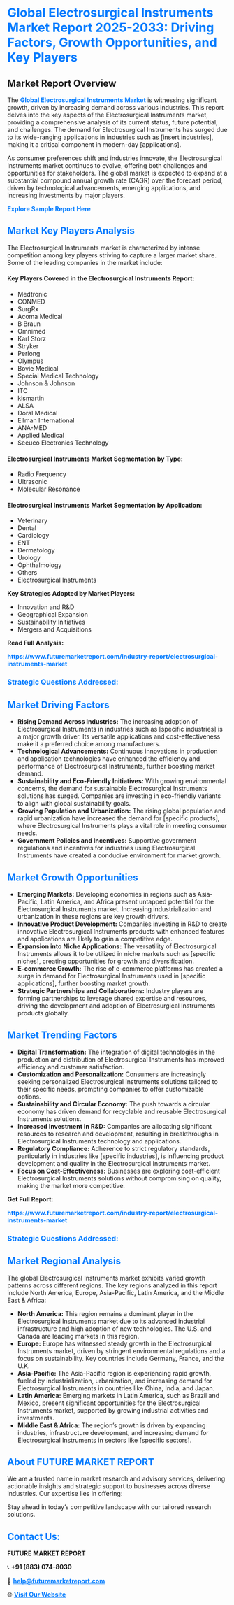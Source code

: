 <h1 style="color: #007BFF;">Global Electrosurgical Instruments Market Report 2025-2033: Driving Factors, Growth Opportunities, and Key Players</h1>

<section id="overview">
<h2>Market Report Overview</h2>
<p>The <a href="https://www.futuremarketreport.com/industry-report/electrosurgical-instruments-market" style="color: #007BFF; text-decoration: none;"><strong>Global Electrosurgical Instruments Market</strong></a> is witnessing significant growth, driven by increasing demand across various industries. This report delves into the key aspects of the Electrosurgical Instruments market, providing a comprehensive analysis of its current status, future potential, and challenges. The demand for Electrosurgical Instruments has surged due to its wide-ranging applications in industries such as [insert industries], making it a critical component in modern-day [applications].</p>
<p>As consumer preferences shift and industries innovate, the Electrosurgical Instruments market continues to evolve, offering both challenges and opportunities for stakeholders. The global market is expected to expand at a substantial compound annual growth rate (CAGR) over the forecast period, driven by technological advancements, emerging applications, and increasing investments by major players.</p>
</section>

<section id="overview">
<p><a href="https://www.futuremarketreport.com/request-sample/reportId=125120" style="color: #007BFF; text-decoration: none;"><strong>Explore Sample Report Here</strong></a></p>
</section>

<section id="key-players">
<h2 style="color: #007BFF;">Market Key Players Analysis</h2>
<p>The Electrosurgical Instruments market is characterized by intense competition among key players striving to capture a larger market share. Some of the leading companies in the market include:</p>
<h4>Key Players Covered in the Electrosurgical Instruments Report:</h4>
<ul><li>Medtronic</li><li>CONMED</li><li>SurgRx</li><li>Acoma Medical</li><li>B Braun</li><li>Omnimed</li><li>Karl Storz</li><li>Stryker</li><li>Perlong</li><li>Olympus</li><li>Bovie Medical</li><li>Special Medical Technology</li><li>Johnson &amp; Johnson</li><li>ITC</li><li>klsmartin</li><li>ALSA</li><li>Doral Medical</li><li>Ellman International</li><li>ANA-MED</li><li>Applied Medical</li><li>Seeuco Electronics Technology</li></ul>
<h4>Electrosurgical Instruments Market Segmentation by Type:</h4>
<ul><li>Radio Frequency</li><li>Ultrasonic</li><li>Molecular Resonance</li></ul>

<h4>Electrosurgical Instruments Market Segmentation by Application:</h4>
<ul><li>Veterinary</li><li>Dental</li><li>Cardiology</li><li>ENT</li><li>Dermatology</li><li>Urology</li><li>Ophthalmology</li><li>Others</li><li>Electrosurgical Instruments</li></ul>
<p><strong>Key Strategies Adopted by Market Players:</strong></p>
<ul>
<li>Innovation and R&D</li>
<li>Geographical Expansion</li>
<li>Sustainability Initiatives</li>
<li>Mergers and Acquisitions</li>
</ul>
</section>

<section>
<p><strong>Read Full Analysis: </strong></p><a href="https://www.futuremarketreport.com/industry-report/electrosurgical-instruments-market" style="color: #007BFF; text-decoration: none;"><strong>https://www.futuremarketreport.com/industry-report/electrosurgical-instruments-market</strong></a>
<h3 style="color: #007BFF;">Strategic Questions Addressed:</h3>
</section>

<section id="driving-factors">
<h2 style="color: #007BFF;">Market Driving Factors</h2>
<ul>
<li><strong>Rising Demand Across Industries:</strong> The increasing adoption of Electrosurgical Instruments in industries such as [specific industries] is a major growth driver. Its versatile applications and cost-effectiveness make it a preferred choice among manufacturers.</li>
<li><strong>Technological Advancements:</strong> Continuous innovations in production and application technologies have enhanced the efficiency and performance of Electrosurgical Instruments, further boosting market demand.</li>
<li><strong>Sustainability and Eco-Friendly Initiatives:</strong> With growing environmental concerns, the demand for sustainable Electrosurgical Instruments solutions has surged. Companies are investing in eco-friendly variants to align with global sustainability goals.</li>
<li><strong>Growing Population and Urbanization:</strong> The rising global population and rapid urbanization have increased the demand for [specific products], where Electrosurgical Instruments plays a vital role in meeting consumer needs.</li>
<li><strong>Government Policies and Incentives:</strong> Supportive government regulations and incentives for industries using Electrosurgical Instruments have created a conducive environment for market growth.</li>
</ul>
</section>

<section id="growth-opportunities">
<h2 style="color: #007BFF;">Market Growth Opportunities</h2>
<ul>
<li><strong>Emerging Markets:</strong> Developing economies in regions such as Asia-Pacific, Latin America, and Africa present untapped potential for the Electrosurgical Instruments market. Increasing industrialization and urbanization in these regions are key growth drivers.</li>
<li><strong>Innovative Product Development:</strong> Companies investing in R&D to create innovative Electrosurgical Instruments products with enhanced features and applications are likely to gain a competitive edge.</li>
<li><strong>Expansion into Niche Applications:</strong> The versatility of Electrosurgical Instruments allows it to be utilized in niche markets such as [specific niches], creating opportunities for growth and diversification.</li>
<li><strong>E-commerce Growth:</strong> The rise of e-commerce platforms has created a surge in demand for Electrosurgical Instruments used in [specific applications], further boosting market growth.</li>
<li><strong>Strategic Partnerships and Collaborations:</strong> Industry players are forming partnerships to leverage shared expertise and resources, driving the development and adoption of Electrosurgical Instruments products globally.</li>
</ul>
</section>

<section id="trending-factors">
<h2 style="color: #007BFF;">Market Trending Factors</h2>
<ul>
<li><strong>Digital Transformation:</strong> The integration of digital technologies in the production and distribution of Electrosurgical Instruments has improved efficiency and customer satisfaction.</li>
<li><strong>Customization and Personalization:</strong> Consumers are increasingly seeking personalized Electrosurgical Instruments solutions tailored to their specific needs, prompting companies to offer customizable options.</li>
<li><strong>Sustainability and Circular Economy:</strong> The push towards a circular economy has driven demand for recyclable and reusable Electrosurgical Instruments solutions.</li>
<li><strong>Increased Investment in R&D:</strong> Companies are allocating significant resources to research and development, resulting in breakthroughs in Electrosurgical Instruments technology and applications.</li>
<li><strong>Regulatory Compliance:</strong> Adherence to strict regulatory standards, particularly in industries like [specific industries], is influencing product development and quality in the Electrosurgical Instruments market.</li>
<li><strong>Focus on Cost-Effectiveness:</strong> Businesses are exploring cost-efficient Electrosurgical Instruments solutions without compromising on quality, making the market more competitive.</li>
</ul>
</section>

<section>
<p><strong>Get Full Report: </strong></p><a href="https://www.futuremarketreport.com/industry-report/electrosurgical-instruments-market" style="color: #007BFF; text-decoration: none;"><strong>https://www.futuremarketreport.com/industry-report/electrosurgical-instruments-market</strong></a>
<h3 style="color: #007BFF;">Strategic Questions Addressed:</h3>
</section>


<section id="regional-analysis">
<h2 style="color: #007BFF;">Market Regional Analysis</h2>
<p>The global Electrosurgical Instruments market exhibits varied growth patterns across different regions. The key regions analyzed in this report include North America, Europe, Asia-Pacific, Latin America, and the Middle East & Africa:</p>
<ul>
<li><strong>North America:</strong> This region remains a dominant player in the Electrosurgical Instruments market due to its advanced industrial infrastructure and high adoption of new technologies. The U.S. and Canada are leading markets in this region.</li>
<li><strong>Europe:</strong> Europe has witnessed steady growth in the Electrosurgical Instruments market, driven by stringent environmental regulations and a focus on sustainability. Key countries include Germany, France, and the U.K.</li>
<li><strong>Asia-Pacific:</strong> The Asia-Pacific region is experiencing rapid growth, fueled by industrialization, urbanization, and increasing demand for Electrosurgical Instruments in countries like China, India, and Japan.</li>
<li><strong>Latin America:</strong> Emerging markets in Latin America, such as Brazil and Mexico, present significant opportunities for the Electrosurgical Instruments market, supported by growing industrial activities and investments.</li>
<li><strong>Middle East & Africa:</strong> The region’s growth is driven by expanding industries, infrastructure development, and increasing demand for Electrosurgical Instruments in sectors like [specific sectors].</li>
</ul>
</section>

<footer>
<h2 style="color: #007BFF;">About FUTURE MARKET REPORT</h2>
<p>We are a trusted name in market research and advisory services, delivering actionable insights and strategic support to businesses across diverse industries. Our expertise lies in offering:</p>

<p>Stay ahead in today’s competitive landscape with our tailored research solutions.</p>

<h2 style="color: #007BFF;">Contact Us:</h2>
<p><strong>FUTURE MARKET REPORT</strong></p>
<p>📞 <strong>+91 (883) 074-8030</strong></p>
<p>📧 <strong><a href="mailto:help@futuremarketreport.com" style="color: #007BFF;">help@futuremarketreport.com</a></strong></p>
<p>🌐 <strong><a href="https://www.futuremarketreport.com/" style="color: #007BFF;">Visit Our Website</a></strong></p>
</footer>
